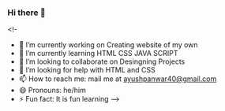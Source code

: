 ### Hi there 👋

<!-

- 🔭 I’m currently working on Creating website of my own
- 🌱 I’m currently learning HTML CSS JAVA SCRIPT
- 👯 I’m looking to collaborate on Desingning Projects
- 🤔 I’m looking for help with HTML and CSS
- 📫 How to reach me: mail me at ayushpanwar40@gmail.com
- 😄 Pronouns: he/him
- ⚡ Fun fact: It is fun learning
-->
